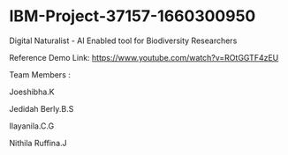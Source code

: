 # IBM-Project-37157-1660300950
Digital Naturalist - AI Enabled tool for Biodiversity Researchers

Reference Demo Link: https://www.youtube.com/watch?v=ROtGGTF4zEU

Team Members :

  Joeshibha.K
  
  Jedidah Berly.B.S
  
  Ilayanila.C.G
  
  Nithila Ruffina.J
